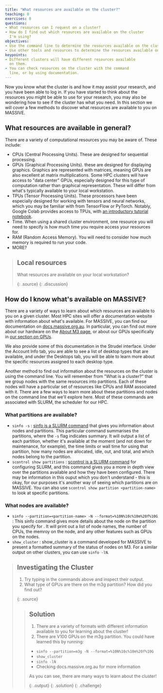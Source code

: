 ```yaml
---
title: "What resources are available on the cluster?"
teaching: 0
exercises: 0
questions:
- What resources can I request on a cluster?
- How do I find out which resources are available on the cluster
  I'm using?
objectives:
- Use the command line to determine the resources available on the cluster.
- Use other tools and resources to determine the resources available on the cluster.
keypoints:
- Different clusters will have different resources available
  on them.
- You can check resources on the cluster with the command
  line, or by using documentation.
---
```

<!---
prerequisites: login to cluster, cli, what is a cluster
motivation: I want to know if I can ask for what I need for my problem
HPC: 2/5
ML/ 1/5
--->

Now you know what the cluster is and how it may assist your research,
and you have been able to log in. If you have started to think about
the resources you might be able to use for your research, you may
also be wondering how to see if the cluster has what you need.
In this section we will cover a few methods to discover what resources
are available to you on MASSIVE. 

## What resources are available in general?
There are a variety of computational resources you may be aware of.
These include:
- CPUs (Central Processing Units). These are designed for
  sequential processing.
- GPUs (Graphical Processing Units). these are designed for displaying 
  graphics. Graphics are represented with matrices, meaning GPUs 
  are also excellent at matrix multiplications. Some HPC clusters
  will have access to "data center" GPUs, especially designed for this
  type of computation rather than graphical representation. These
  will differ from what's typically available to your local workstation.
- TPUs (Tensor Processing Units). These processors have been
  especially designed for working with tensors and neural networks,
  which you may be familiar with from TensorFlow or PyTorch. Notably,
  Google Colab provides access to TPUs, with [an introductory
  tutorial notebook](https://colab.research.google.com/notebooks/tpu.ipynb).  
- Time. When using a shared cluster environment, one resource you
  will need to specify is how much time you require access your
 resources for. 
- RAM (Random Access Memory). You will need to consider how much
  memory is required to run your code. 
- MORE? 

> ## Local resources
>
> What resources are available on your local workstation? 
>
> {: .source}
{: .discussion}


## How do I know what's available on MASSIVE?
There are a variety of ways to learn about which resources are 
available to you on a given cluster. Most HPC sites will offer 
a documentation website with information about what's available. 
For MASSIVE, you can find our documentation on 
[docs.massive.org.au](https://docs.massive.org.au/).
In particular, you can find out more about our hardware on the 
[About M3 page](https://docs.massive.org.au/M3/m3users.html), 
or about our GPUs specifically in 
[our section on GPUs](https://docs.massive.org.au/M3/GPUs-on-M3.html).

We also provide some of this documentation in the Strudel interface.
Under the Account Info tab, you are able to see a list of desktop
types that are available, and under the Desktops tab, you will
be able to learn more about the specific resources assigned to each desktop type.

Another method to find out information about the resources on the cluster 
is using the command line. You will remember from "What is a cluster?" that 
we group nodes with the same resources into partitions. Each of these
nodes will have a particular set of resources like CPUs and RAM
associated with it. There are a few ways to learn more about these
partitions and nodes on the command line that we'll explore here. 
Most of these commands are associated with SLURM, the scheduler for our HPC.

### What partitions are available?
- `sinfo -s` : [sinfo is a SLURM command](https://slurm.schedmd.com/sinfo.html)
  that gives you information about nodes and partitions. 
  This particular command summarises the partitions, where 
  the `-s` flag indicates summary. It will output a list of each
  partition, whether it's available at the moment (and not 
  down for maintenance, for example), the time limits or 
  wall time for using that partition, how many nodes are 
  allocated, idle, out, and total, and which nodes belong to
  the partition. 
- `scontrol show partitions` : [scontrol is a SLURM command](https://slurm.schedmd.com/scontrol.html)
  for configuring SLURM, and this command gives you a more 
  in depth view over the partitions available and how they
  have been configured. There may be information in this ouput
  which you don't understand - this is okay, for our purposes
  it's another way of seeing which partitions are on MASSIVE.
  You can also use `scontrol show partition <partition-name>`
  to look at specific partitions.
### What nodes are available? 
- `sinfo --partition=<partition-name> -N --format=%10N%10c%10m%20f%10G` :
  This sinfo command gives more details about the node on 
  the partition you specify for <partition-name>. It will
  print out a list of node names, the number of CPUs, 
  the memroy on the node, and any other features such as 
  GPUs on the nodes.
- `show_cluster` : show_cluster is a command developed for 
  MASSIVE to present a formatted summary of the status of
  nodes on M3. For a similar output on other clusters, you
  can use `sinfo -lN`. 

> ## Investigating the Cluster
>
> 1. Try typing in the commands above and inspect their
> output. 
> 2. What type of GPUs are there on the m3g partition?
> How did you find out?
>
> {: .source}
>
> > ## Solution
> >
> > 1. There are a variety of formats with different
> > information available to you for learning about the cluster!
> > 2. There are V100 GPUs on the m3g partition. You could
> > have learned this by running:
> > - `sinfo --partition=m3g -N --format=%10N%10c%10m%20f%10G`
> > - `show_cluster`
> > - `sinfo -lN`
> > - Checking docs.massive.org.au for more information 
> >
> > As you can see, there are many ways to learn about the cluster!
> >
> > {: .output}
> {: .solution}
{: .challenge}
